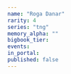 ```yaml
---
name: "Roga Danar"
rarity: 4
series: "tng"
memory_alpha: ""
bigbook_tier:
events:
in_portal:
published: false
---
```

